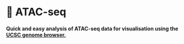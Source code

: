 # :dna: ATAC-seq
#### Quick and easy analysis of ATAC-seq data for visualisation using the [UCSC genome browser.](https://genome.ucsc.edu/)
